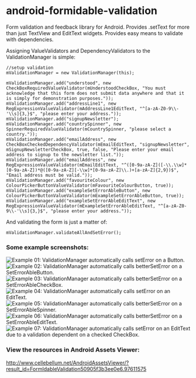 android-formidable-validation
=============================

Form validation and feedback library for Android. Provides .setText for more than just TextView and EditText widgets. Provides easy means to validate with dependencies.

Assigning ValueValidators and DependencyValidators to the ValidationManager is simple:
```
//setup validation
mValidationManager = new ValidationManager(this);

mValidationManager.add("understood", new CheckBoxRequiredValueValidator(mUnderstoodCheckBox, "You must acknowledge that this form does not submit data anywhere and that it is simply for demonstration purposes."));
mValidationManager.add("addressLine1", new RegExpressionValueValidator(mAddressLine1EditText, "^[a-zA-Z0-9\\-'\\s]{3,}$", "please enter your address."));
mValidationManager.add("signupNewsletter");
mValidationManager.add("countrySpinner", new SpinnerRequiredValueValidator(mCountrySpinner, "please select a country."));
mValidationManager.add("emailAddress", new CheckBoxCheckedDependencyValidator(mEmailEditText, "signupNewsletter", mSignupNewsletterCheckBox, true, false, "Please enter your email address to signup to the newsletter list."));
mValidationManager.add("emailAddress", new RegExpressionValueValidator(mEmailEditText, "^([0-9a-zA-Z]([-\\.\\w]*[0-9a-zA-Z])*@([0-9a-zA-Z][-\\w]*[0-9a-zA-Z]\\.)+[a-zA-Z]{2,9})$", "Email address must be valid."));
mValidationManager.add("favouriteColour", new ColourPickerButtonValueValidator(mFavouriteColourButton, true));
mValidationManager.add("exampleSetErrorAbleButton", new ColourPickerButtonValueValidator(mExampleSetErrorAbleButton, true));
mValidationManager.add("exampleSetErrorAbleEditText", new RegExpressionValueValidator(mExampleSetErrorAbleEditText, "^[a-zA-Z0-9\\-'\\s]{3,}$", "please enter your address."));
```

And validating the form is just  a matter of:

```
mValidationManager.validateAllAndSetError();
```

### Some example screenshots:

![Example 01: ValidationManager automatically calls setError on a Button.][example01]
![Example 02: ValidationManager automatically calls betterSetError on a SetErrorAbleButton.][example02]
![Example 03: ValidationManager automatically calls betterSetError on a SetErrorAbleCheckBox.][example03]
![Example 04: ValidationManager automatically calls setError on an EditText.][example04]
![Example 05: ValidationManager automatically calls betterSetError on a SetErrorAbleSpinner.][example05]
![Example 06: ValidationManager automatically calls betterSetError on a SetErrorAbleEditText.][example06]
![Example 07: ValidationManager automatically calls setError on an EditText due to a validation dependent on a checked CheckBox.][example07]

[example01]: https://github.com/coreform/android-formidable-validation/raw/master/doco/android-formidable-validation_example01.png "Example 01: ValidationManager automatically calls setError on a Button."
[example02]: https://github.com/coreform/android-formidable-validation/raw/master/doco/android-formidable-validation_example02.png "Example 02: ValidationManager automatically calls betterSetError on a SetErrorAbleButton."
[example03]: https://github.com/coreform/android-formidable-validation/raw/master/doco/android-formidable-validation_example03.png "Example 03: ValidationManager automatically calls betterSetError on a SetErrorAbleCheckBox."
[example04]: https://github.com/coreform/android-formidable-validation/raw/master/doco/android-formidable-validation_example04.png "Example 04: ValidationManager automatically calls setError on an EditText."
[example05]: https://github.com/coreform/android-formidable-validation/raw/master/doco/android-formidable-validation_example05.png "Example 05: ValidationManager automatically calls betterSetError on a SetErrorAbleSpinner."
[example06]: https://github.com/coreform/android-formidable-validation/raw/master/doco/android-formidable-validation_example06.png "Example 06: ValidationManager automatically calls betterSetError on a SetErrorAbleEditText."
[example07]: https://github.com/coreform/android-formidable-validation/raw/master/doco/android-formidable-validation_example07.png "Example 07: ValidationManager automatically calls setError on an EditText due to a validation dependent on a checked CheckBox."

### View the resources in Android Assets Viewer:

http://www.cellebellum.net/AndroidAssetsViewer/?result_id=FormIdableValidation50905f3b3ee0e6.97611575
